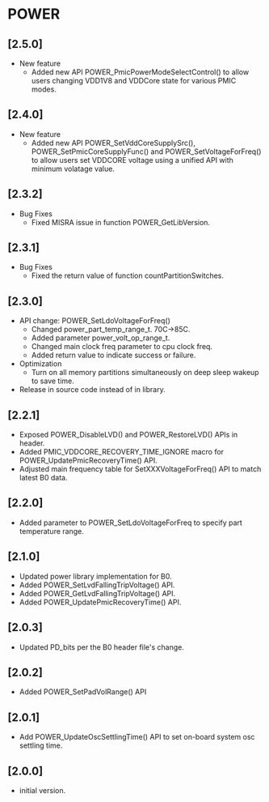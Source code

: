 # POWER

## [2.5.0]

- New feature
  - Added new API POWER_PmicPowerModeSelectControl() to allow users changing VDD1V8 and VDDCore state for various PMIC modes.

## [2.4.0]

- New feature
  - Added new API POWER_SetVddCoreSupplySrc(), POWER_SetPmicCoreSupplyFunc() and POWER_SetVoltageForFreq() to allow users set VDDCORE voltage using a
    unified API with minimum volatage value.

## [2.3.2]

- Bug Fixes
  - Fixed MISRA issue in function POWER_GetLibVersion.

## [2.3.1]

- Bug Fixes
  - Fixed the return value of function countPartitionSwitches.

## [2.3.0]

- API change: POWER_SetLdoVoltageForFreq()
  - Changed power_part_temp_range_t. 70C->85C.
  - Added parameter power_volt_op_range_t.
  - Changed main clock freq parameter to cpu clock freq.
  - Added return value to indicate success or failure.
- Optimization
  - Turn on all memory partitions simultaneously on deep sleep wakeup to save time.
- Release in source code instead of in library.

## [2.2.1]

- Exposed POWER_DisableLVD() and POWER_RestoreLVD() APIs in header.
- Added PMIC_VDDCORE_RECOVERY_TIME_IGNORE macro for POWER_UpdatePmicRecoveryTime() API.
- Adjusted main frequency table for SetXXXVoltageForFreq() API to match latest B0 data.

## [2.2.0]

- Added parameter to POWER_SetLdoVoltageForFreq to specify part temperature range.

## [2.1.0]

- Updated power library implementation for B0.
- Added POWER_SetLvdFallingTripVoltage() API.
- Added POWER_GetLvdFallingTripVoltage() API.
- Added POWER_UpdatePmicRecoveryTime() API.

## [2.0.3]

- Updated PD_bits per the B0 header file's change.

## [2.0.2]

- Added POWER_SetPadVolRange() API

## [2.0.1]

- Add POWER_UpdateOscSettlingTime() API to set on-board system osc settling time.

## [2.0.0]

- initial version.
